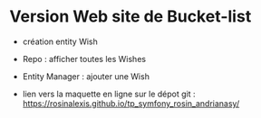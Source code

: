 # Version Web site de Bucket-list

- création entity Wish
- Repo : afficher toutes les Wishes
- Entity Manager : ajouter une Wish

- lien vers la maquette en ligne sur le dépot git : https://rosinalexis.github.io/tp_symfony_rosin_andrianasy/
